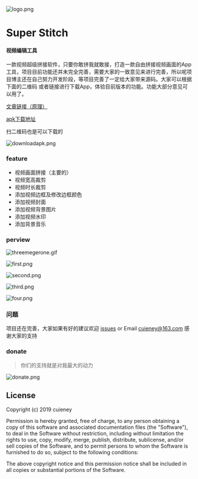 
![logo.png](https://upload-images.jianshu.io/upload_images/3415839-d11f7485a7f31110.png?imageMogr2/auto-orient/strip%7CimageView2/2/w/1240)

# Super Stitch

#### 视频编辑工具
一款视频超级拼接软件，只要你敢拼我就敢接，打造一款自由拼接视频画面的App 工具，项目目前功能还并未完全完善，需要大家的一致意见来进行完善，所以呢项目博主还在自己努力开发阶段，等项目完善了一定给大家带来源码。大家可以根据下面的二维码 或者链接进行下载App，体验目前版本的功能。功能大部分意见可以用了。


[文章链接（原理）](https://juejin.im/post/5c7bc3da51882562962f0411)

[apk下载地址](https://fir.im/5ary?release_id=5c94529f959d692c4764d433)

扫二维码也是可以下载的

![downloadapk.png](https://upload-images.jianshu.io/upload_images/3415839-9b00fe6e8f083aab.png?imageMogr2/auto-orient/strip%7CimageView2/2/w/1240)



### feature
* 视频画面拼接（主要的）
* 视频宽高裁剪
* 视频时长裁剪
* 添加视频边框及修改边框颜色
* 添加视频封面
* 添加视频背景图片
* 添加视频水印
* 添加背景音乐

### perview

![threemegerone.gif](https://upload-images.jianshu.io/upload_images/3415839-c16b1cac6eecb864.gif?imageMogr2/auto-orient/strip)


![first.png](https://upload-images.jianshu.io/upload_images/3415839-4a569b7234361382.png?imageMogr2/auto-orient/strip%7CimageView2/2/w/1240)

![second.png](https://upload-images.jianshu.io/upload_images/3415839-423e648e59e7f6e6.png?imageMogr2/auto-orient/strip%7CimageView2/2/w/1240)

![third.png](https://upload-images.jianshu.io/upload_images/3415839-3062c168b6c27f15.png?imageMogr2/auto-orient/strip%7CimageView2/2/w/1240)

![four.png](https://upload-images.jianshu.io/upload_images/3415839-7424e637be306d31.png?imageMogr2/auto-orient/strip%7CimageView2/2/w/1240)


















### 问题
项目还在完善，大家如果有好的建议欢迎 [issues](https://github.com/Cuieney/RxPay/issues) or
Email <cuieney@163.com>
感谢大家的支持

### donate
>你们的支持就是对我最大的动力

![donate.png](https://upload-images.jianshu.io/upload_images/3415839-faa5a0199ef14cf8.png?imageMogr2/auto-orient/strip%7CimageView2/2/w/1240)



## License

Copyright (c) 2019 cuieney

Permission is hereby granted, free of charge, to any person obtaining a copy of this software and associated documentation files (the "Software"), to deal in the Software without restriction, including without limitation the rights to use, copy, modify, merge, publish, distribute, sublicense, and/or sell copies of the Software, and to permit persons to whom the Software is furnished to do so, subject to the following conditions:

The above copyright notice and this permission notice shall be included in all copies or substantial portions of the Software.

